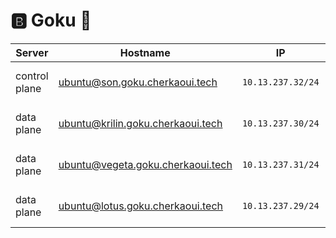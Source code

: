 # :b: Goku :kimono:

| Server           | Hostname                             |  IP               | Specs                 |
|------------------|--------------------------------------|-------------------|-----------------------|
| control plane    |ubuntu@son.goku.cherkaoui.tech        | `10.13.237.32/24` | 64GB Ram,      16cpus |
| data plane       |ubuntu@krilin.goku.cherkaoui.tech     | `10.13.237.30/24` | 64GB Ram,      16cpus |
| data plane       |ubuntu@vegeta.goku.cherkaoui.tech     | `10.13.237.31/24` | 64GB Ram,       8cpus |
| data plane       |ubuntu@lotus.goku.cherkaoui.tech      | `10.13.237.29/24` | 64GB Ram,      16cpus |


